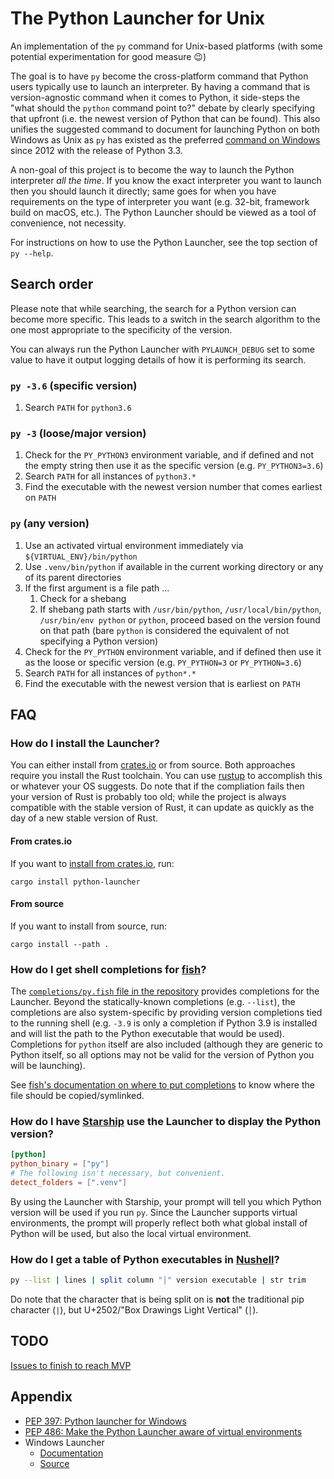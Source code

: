 # The Python Launcher for Unix

An implementation of the `py` command for Unix-based platforms
(with some potential experimentation for good measure 😉)

The goal is to have `py` become the cross-platform command that Python users
typically use to launch an interpreter. By having a command that is
version-agnostic command when it comes to Python, it side-steps the "what should
the `python` command point to?" debate by clearly specifying that upfront (i.e.
the newest version of Python that can be found). This also unifies the suggested
command to document for launching Python on both Windows as Unix as `py` has
existed as the preferred
[command on Windows](https://docs.python.org/3/using/windows.html#launcher)
since 2012 with the release of Python 3.3.

A non-goal of this project is to become the way to launch the Python
interpreter _all the time_. If you know the exact interpreter you want to launch
then you should launch it directly; same goes for when you have
requirements on the type of interpreter you want (e.g. 32-bit, framework build
on macOS, etc.). The Python Launcher should be viewed as a tool of convenience,
not necessity.

For instructions on how to use the Python Launcher, see the top section of
`py --help`.

## Search order

Please note that while searching, the search for a Python version can become
more specific. This leads to a switch in the search algorithm to the one most
appropriate to the specificity of the version.

You can always run the Python Launcher with `PYLAUNCH_DEBUG` set to some value
to have it output logging details of how it is performing its search.

### `py -3.6` (specific version)

1. Search `PATH` for `python3.6`

### `py -3` (loose/major version)

1. Check for the `PY_PYTHON3` environment variable, and if defined
   and not the empty string then use it as the specific version
   (e.g. `PY_PYTHON3=3.6`)
1. Search `PATH` for all instances of `python3.*`
1. Find the executable with the newest version number that comes earliest on
   `PATH`

### `py` (any version)

1. Use an activated virtual environment immediately via `${VIRTUAL_ENV}/bin/python`
1. Use `.venv/bin/python` if available in the current working directory or any
   of its parent directories
1. If the first argument is a file path ...
   1. Check for a shebang
   1. If shebang path starts with `/usr/bin/python`, `/usr/local/bin/python`,
      `/usr/bin/env python` or `python`, proceed based on the version found
      on that path
      (bare `python` is considered the equivalent of not specifying a
      Python version)
1. Check for the `PY_PYTHON` environment variable, and if defined then use it
   as the loose or specific version (e.g. `PY_PYTHON=3` or `PY_PYTHON=3.6`)
1. Search `PATH` for all instances of `python*.*`
1. Find the executable with the newest version that is earliest on `PATH`

## FAQ

### How do I install the Launcher?

You can either install from [crates.io](https://crates.io/) or from source.
Both approaches require you install the Rust toolchain. You can use
[rustup](https://rustup.rs/) to accomplish this or whatever your OS suggests.
Do note that if the compliation fails then your version of Rust is probably too
old; while the project is always compatible with the stable version of Rust, it
can update as quickly as the day of a new stable version of Rust.

#### From crates.io

If you want to
[install from crates.io](https://crates.io/crates/python-launcher), run:

```shell
cargo install python-launcher
```

#### From source

If you want to install from source, run:

```shell
cargo install --path .
```

### How do I get shell completions for [fish](https://fishshell.com/)?

The [`completions/py.fish` file in the repository](https://github.com/brettcannon/python-launcher/blob/main/completions/py.fish)
provides completions for the Launcher. Beyond the statically-known completions
(e.g. `--list`), the completions are also system-specific by providing version
completions tied to the running shell (e.g. `-3.9` is only a completion if
Python 3.9 is installed and will list the path to the Python executable that
would be used). Completions for `python` itself are also included
(although they are generic to Python itself, so all options may not be valid
for the version of Python you will be launching).

See [fish's documentation on where to put completions](https://fishshell.com/docs/current/completions.html#where-to-put-completions)
to know where the file should be copied/symlinked.

### How do I have [Starship](https://starship.rs/) use the Launcher to display the Python version?

```TOML
[python]
python_binary = ["py"]
# The following isn't necessary, but convenient.
detect_folders = [".venv"]
```

By using the Launcher with Starship, your prompt will tell you which Python
version will be used if you run `py`. Since the Launcher supports virtual
environments, the prompt will properly reflect both what global install of
Python will be used, but also the local virtual environment.

### How do I get a table of Python executables in [Nushell](https://www.nushell.sh/)?

```sh
py --list | lines | split column "│" version executable | str trim
```

Do note that the character that is being split on is **not** the traditional
pip character (`|`), but U+2502/"Box Drawings Light Vertical" (`│`).

## TODO

[Issues to finish to reach MVP](https://github.com/brettcannon/python-launcher/milestone/1)

## Appendix

- [PEP 397: Python launcher for Windows](https://www.python.org/dev/peps/pep-0397/)
- [PEP 486: Make the Python Launcher aware of virtual environments](https://www.python.org/dev/peps/pep-0486/)
- Windows Launcher
  - [Documentation](https://docs.python.org/3/using/windows.html#launcher)
  - [Source](https://github.com/python/cpython/blob/master/PC/launcher.c)
